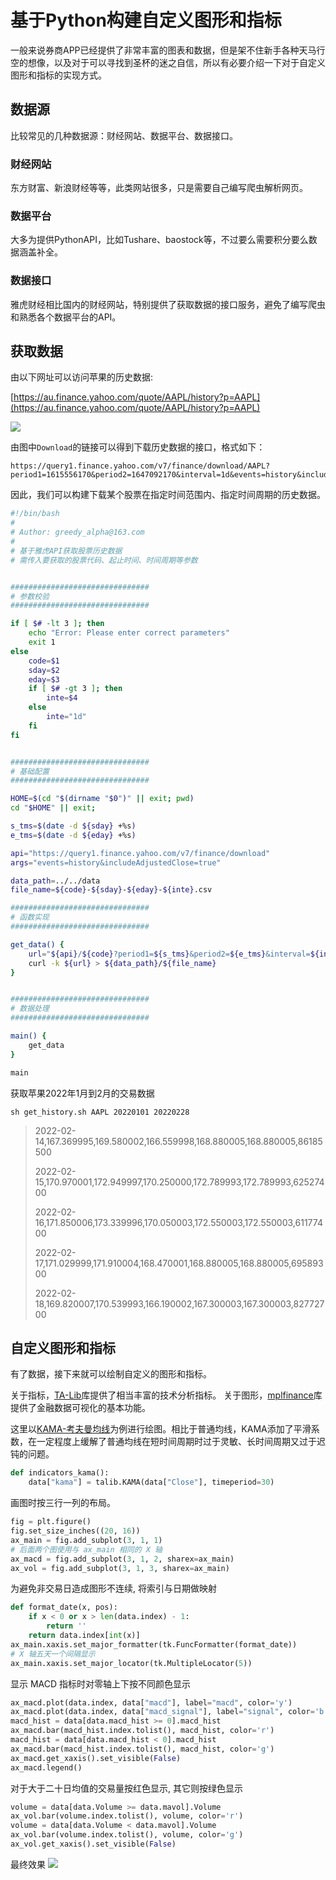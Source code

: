 # 基于Python构建自定义图形和指标
一般来说券商APP已经提供了非常丰富的图表和数据，但是架不住新手各种天马行空的想像，以及对于可以寻找到圣杯的迷之自信，所以有必要介绍一下对于自定义图形和指标的实现方式。

## 数据源
比较常见的几种数据源：财经网站、数据平台、数据接口。

### 财经网站
东方财富、新浪财经等等，此类网站很多，只是需要自己编写爬虫解析网页。

### 数据平台
大多为提供PythonAPI，比如Tushare、baostock等，不过要么需要积分要么数据涵盖补全。

### 数据接口
雅虎财经相比国内的财经网站，特别提供了获取数据的接口服务，避免了编写爬虫和熟悉各个数据平台的API。

## 获取数据
由以下网址可以访问苹果的历史数据:

[https://au.finance.yahoo.com/quote/AAPL/history?p=AAPL](https://au.finance.yahoo.com/quote/AAPL/history?p=AAPL)

![](imgs/aapl-his.png)

由图中`Download`的链接可以得到下载历史数据的接口，格式如下：

```
https://query1.finance.yahoo.com/v7/finance/download/AAPL?period1=1615556170&period2=1647092170&interval=1d&events=history&includeAdjustedClose=true
```

因此，我们可以构建下载某个股票在指定时间范围内、指定时间周期的历史数据。

```sh
#!/bin/bash
#
# Author: greedy_alpha@163.com
#
# 基于雅虎API获取股票历史数据
# 需传入要获取的股票代码、起止时间、时间周期等参数


###############################
# 参数校验
###############################

if [ $# -lt 3 ]; then
    echo "Error: Please enter correct parameters"
    exit 1
else
    code=$1
    sday=$2
    eday=$3
    if [ $# -gt 3 ]; then
        inte=$4
    else
        inte="1d"
    fi
fi


###############################
# 基础配置
###############################

HOME=$(cd "$(dirname "$0")" || exit; pwd)
cd "$HOME" || exit;

s_tms=$(date -d ${sday} +%s)
e_tms=$(date -d ${eday} +%s)

api="https://query1.finance.yahoo.com/v7/finance/download"
args="events=history&includeAdjustedClose=true"

data_path=../../data
file_name=${code}-${sday}-${eday}-${inte}.csv

###############################
# 函数实现
###############################

get_data() {
    url="${api}/${code}?period1=${s_tms}&period2=${e_tms}&interval=${inte}&${args}"
    curl -k ${url} > ${data_path}/${file_name}
}


###############################
# 数据处理
###############################

main() {
    get_data
}

main
```

获取苹果2022年1月到2月的交易数据

```
sh get_history.sh AAPL 20220101 20220228
```

> 2022-02-14,167.369995,169.580002,166.559998,168.880005,168.880005,86185500
> 
> 2022-02-15,170.970001,172.949997,170.250000,172.789993,172.789993,62527400
> 
> 2022-02-16,171.850006,173.339996,170.050003,172.550003,172.550003,61177400
> 
> 2022-02-17,171.029999,171.910004,168.470001,168.880005,168.880005,69589300
> 
> 2022-02-18,169.820007,170.539993,166.190002,167.300003,167.300003,82772700

## 自定义图形和指标

有了数据，接下来就可以绘制自定义的图形和指标。

关于指标，[TA-Lib](https://mrjbq7.github.io/ta-lib/)库提供了相当丰富的技术分析指标。
关于图形，[mplfinance](https://github.com/matplotlib/mplfinance)库提供了金融数据可视化的基本功能。

这里以[KAMA-考夫曼均线](https://school.stockcharts.com/doku.php?id=technical_indicators:kaufman_s_adaptive_moving_average)为例进行绘图。相比于普通均线，KAMA添加了平滑系数，在一定程度上缓解了普通均线在短时间周期时过于灵敏、长时间周期又过于迟钝的问题。

``` python
def indicators_kama():
    data["kama"] = talib.KAMA(data["Close"], timeperiod=30)
```

画图时按三行一列的布局。

``` python
fig = plt.figure()
fig.set_size_inches((20, 16))
ax_main = fig.add_subplot(3, 1, 1)
# 后面两个图使用与 ax_main 相同的 X 轴
ax_macd = fig.add_subplot(3, 1, 2, sharex=ax_main)
ax_vol = fig.add_subplot(3, 1, 3, sharex=ax_main)
```

为避免非交易日造成图形不连续, 将索引与日期做映射

``` python
def format_date(x, pos):
    if x < 0 or x > len(data.index) - 1:
        return ''
    return data.index[int(x)]
ax_main.xaxis.set_major_formatter(tk.FuncFormatter(format_date))
# X 轴五天一个间隔显示
ax_main.xaxis.set_major_locator(tk.MultipleLocator(5))
```

显示 MACD 指标时对零轴上下按不同颜色显示

``` python
ax_macd.plot(data.index, data["macd"], label="macd", color='y')
ax_macd.plot(data.index, data["macd_signal"], label="signal", color='b')
macd_hist = data[data.macd_hist >= 0].macd_hist
ax_macd.bar(macd_hist.index.tolist(), macd_hist, color='r')
macd_hist = data[data.macd_hist < 0].macd_hist
ax_macd.bar(macd_hist.index.tolist(), macd_hist, color='g')
ax_macd.get_xaxis().set_visible(False)
ax_macd.legend()
```

对于大于二十日均值的交易量按红色显示, 其它则按绿色显示

``` python
volume = data[data.Volume >= data.mavol].Volume
ax_vol.bar(volume.index.tolist(), volume, color='r')
volume = data[data.Volume < data.mavol].Volume
ax_vol.bar(volume.index.tolist(), volume, color='g')
ax_vol.get_xaxis().set_visible(False)
```

最终效果
![](imgs/chart-01.png)

